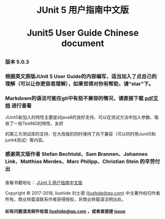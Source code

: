 
<h1 align="center">JUnit 5 用户指南中文版</h1>

<h1 align="center">Junit5 User Guide Chinese document</h1>

## 

### 版本 5.0.3

### 根据英文原版JUnit 5 User Guide的内容编写，适当加入了点自己的理解（可以让你更容易理解），如果觉得对你有帮助，请“star”下。

### Markdown的语法可能在git中有些不兼容的情况，请直接下载 [pdf文档](junit5UserGuide_zh_cn.pdf) 进行查看 



JUnit5新加入的特性主要是对java8的良好支持、可以在测试方法中加入参数、吸收了一些TestNG的特性、友好

的第三方测试库的支持、在大改版的同时保持了向下兼容（可以同时用Junit5和junit4测试）等内容。



### 感谢英文版作者 Stefan Bechtold、Sam Brannen、Johannes Link、Matthias Merdes、Marc Philipp、Christian Stein 的辛劳付出

###
查看书籍地址： [JUnit 5 用户指南中文版](junit5UserGuide_zh_cn.md)

Copyright &copy; 2017-2018, liushide 刘士德 (liushide@qq.com)
中文著作权归作者所有。商业转载请联系作者获得授权，非商业转载请注明出处。

#### 如有问题请发邮件给我 liushide@qq.com ，或者直接提 [issue](/issues/new)